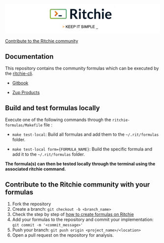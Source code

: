 <img class="special-img-class" src="/docs/img/ritchie-banner.png" />

[Contribute to the Ritchie community](https://github.com/ZupIT/ritchie-formulas/blob/master/CONTRIBUTING.md)

## Documentation

This repository contains the community formulas which can be executed by the [ritchie-cli](https://github.com/ZupIT/ritchie-cli).

- [Gitbook](https://docs.ritchiecli.io)

- [Zup Products](https://www.zup.com.br/en/about) 

## Build and test formulas locally

Execute one of the following commands through the `ritchie-formulas/Makefile` file :

- `make test-local`: Build all formulas and add them to the `~/.rit/formulas` folder.

- `make test-local form={FORMULA_NAME}`: Build the specific formula and add it to the `~/.rit/formulas` folder.

**The formula(s) can then be tested locally through the terminal using the associated ritchie command.**

## Contribute to the Ritchie community with your formulas

1. Fork the repository
2. Create a branch: `git checkout -b <branch_name>`
3. Check the step by step of [how to create formulas on Ritchie](https://docs.ritchiecli.io/developer/formulas/first-formula)
4. Add your formulas to the repository and commit your implementation: `git commit -m '<commit_message>'`
5. Push your branch: `git push origin <project_name>/<location>`
6. Open a pull request on the repository for analysis.
